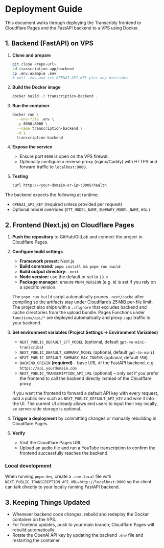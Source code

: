 # Deployment Guide

This document walks through deploying the Transcribly frontend to Cloudflare Pages and the FastAPI backend to a VPS using Docker.

## 1. Backend (FastAPI) on VPS

1. **Clone and prepare**
   ```bash
   git clone <repo-url>
   cd transcription-app/backend
   cp .env.example .env
   # edit .env and set OPENAI_API_KEY plus any overrides
   ```

2. **Build the Docker image**
   ```bash
   docker build -t transcription-backend .
   ```

3. **Run the container**
   ```bash
   docker run \
     --env-file .env \
     -p 8000:8000 \
     --name transcription-backend \
     -d \
     transcription-backend
   ```

4. **Expose the service**
   - Ensure port `8000` is open on the VPS firewall.
   - Optionally configure a reverse proxy (nginx/Caddy) with HTTPS and forward traffic to `localhost:8000`.

5. **Testing**
   ```bash
   curl http://<your-domain-or-ip>:8000/health
   ```

The backend expects the following at runtime:
- `OPENAI_API_KEY` (required unless provided per request)
- Optional model overrides (`STT_MODEL_NAME`, `SUMMARY_MODEL_NAME`, etc.)

## 2. Frontend (Next.js) on Cloudflare Pages

1. **Push the repository** to GitHub/GitLab and connect the project in Cloudflare Pages.

2. **Configure build settings**
   - **Framework preset:** Next.js
   - **Build command:** `pnpm install && pnpm run build`
   - **Build output directory:** `.next`
   - **Node version:** use the default or set to `18.x`
   - **Package manager:** ensure `PNPM_VERSION` (e.g. `9`) is set if you rely on a specific version.

   The `pnpm run build` script automatically prunes `.next/cache` after compiling so the artifacts stay under Cloudflare’s 25 MiB per-file limit. The project also ships with a `.cfignore` that excludes backend and cache directories from the upload bundle. Pages Functions under `functions/api/*` are deployed automatically and proxy `/api` traffic to your backend.
3. **Set environment variables (Project Settings → Environment Variables)**
   - `NEXT_PUBLIC_DEFAULT_STT_MODEL` (optional, default `gpt-4o-mini-transcribe`)
   - `NEXT_PUBLIC_DEFAULT_SUMMARY_MODEL` (optional, default `gpt-4o-mini`)
   - `NEXT_PUBLIC_DEFAULT_SUMMARY_MAX_TOKENS` (optional, default `350`)
   - `BACKEND_ORIGIN` **(required)** – base URL of the FastAPI backend, e.g. `https://api.yourdomain.com`
   - `NEXT_PUBLIC_TRANSCRIPTION_API_URL` (optional) – only set if you prefer the frontend to call the backend directly instead of the Cloudflare proxy

   If you want the frontend to forward a default API key with every request, add a public env such as `NEXT_PUBLIC_DEFAULT_API_KEY` and wire it into the UI. The current UI already allows end users to input their key locally, so server-side storage is optional.

4. **Trigger a deployment** by committing changes or manually rebuilding in Cloudflare Pages.

5. **Verify**
   - Visit the Cloudflare Pages URL.
   - Upload an audio file and run a YouTube transcription to confirm the frontend successfully reaches the backend.

### Local development

When running `pnpm dev`, create a `.env.local` file with `NEXT_PUBLIC_TRANSCRIPTION_API_URL=http://localhost:8000` so the client can talk directly to your locally running FastAPI backend.

## 3. Keeping Things Updated

- Whenever backend code changes, rebuild and redeploy the Docker container on the VPS.
- For frontend updates, push to your main branch; Cloudflare Pages will rebuild automatically.
- Rotate the OpenAI API key by updating the backend `.env` file and restarting the container.
